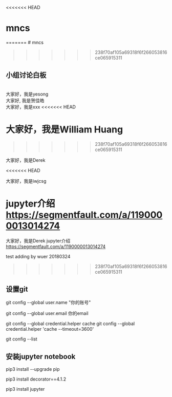 <<<<<<< HEAD
# mncs
=======
﻿# mncs
>>>>>>> 238f70af105a69318f6f266053816ce065915311
## 小组讨论白板
\
大家好，我是yesong
\
大家好, 我是贺佳皓
\
大家好，我是xxx
<<<<<<< HEAD

大家好，我是William Huang
=======
>>>>>>> 238f70af105a69318f6f266053816ce065915311

大家好，我是Derek


<<<<<<< HEAD

大家好，我是iwjcsg


jupyter介绍 https://segmentfault.com/a/1190000013014274
=======
大家好，我是Derek
jupyter介绍 https://segmentfault.com/a/1190000013014274



test adding by wuer 20180324
>>>>>>> 238f70af105a69318f6f266053816ce065915311

## 设置git
git config --global user.name "你的账号"

git config --global user.email 你的email

git config --global credential.helper cache
git config --global credential.helper 'cache --timeout=3600'

git config --list

## 安装jupyter notebook

pip3 install --upgrade pip

pip3 install decorator==4.1.2

pip3 install jupyter
